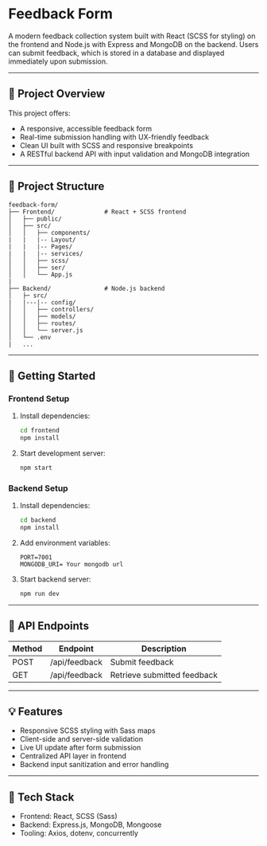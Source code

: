 

# Feedback Form

A modern feedback collection system built with React (SCSS for styling) on the frontend and Node.js with Express and MongoDB on the backend. Users can submit feedback, which is stored in a database and displayed immediately upon submission.

---

## 🚀 Project Overview

This project offers:

* A responsive, accessible feedback form
* Real-time submission handling with UX-friendly feedback
* Clean UI built with SCSS and responsive breakpoints
* A RESTful backend API with input validation and MongoDB integration

---

## 📁 Project Structure

```
feedback-form/
├── Frontend/              # React + SCSS frontend
│   ├── public/
│   ├── src/
│   │   ├── components/
|   |   |-- Layout/
|   |   |-- Pages/
|   |   |-- services/
│   │   ├── scss/
│   │   ├── ser/
│   │   └── App.js
|
├── Backend/               # Node.js backend
│   ├─ src/
|   |---|-- config/
│   │   ├── controllers/
│   │   ├── models/
│   │   ├── routes/
│   │   └── server.js
│   └── .env
|   ...
```

---

## 🔧 Getting Started

### Frontend Setup

1. Install dependencies:

   ```bash
   cd frontend
   npm install
   ```

2. Start development server:

   ```bash
   npm start
   ```

### Backend Setup

1. Install dependencies:

   ```bash
   cd backend
   npm install
   ```

2. Add environment variables:

   ```
   PORT=7001
   MONGODB_URI= Your mongodb url
   ```

3. Start backend server:

   ```bash
   npm run dev
   ```

---

## 📡 API Endpoints

| Method | Endpoint      | Description                 |
| ------ | ------------- | --------------------------- |
| POST   | /api/feedback | Submit feedback             |
| GET    | /api/feedback | Retrieve submitted feedback |

---

## 💡 Features

* Responsive SCSS styling with Sass maps
* Client-side and server-side validation
* Live UI update after form submission
* Centralized API layer in frontend
* Backend input sanitization and error handling

---

## 🧩 Tech Stack

* Frontend: React, SCSS (Sass)
* Backend: Express.js, MongoDB, Mongoose
* Tooling: Axios, dotenv, concurrently


